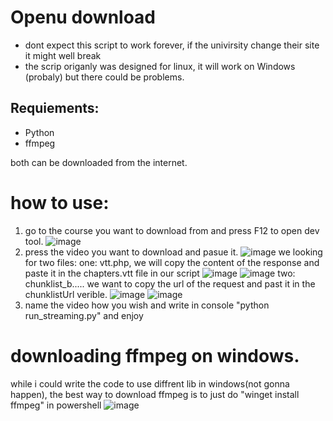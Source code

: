 # Openu download
* dont expect this script to work forever, if the univirsity change their site it might well break
* the scrip origanly was designed for linux, it will work on Windows (probaly) but there could be problems.
## Requiements:
* Python
* ffmpeg

both can be downloaded from the internet.

# how to use:
1. go to the course you want to download from and press F12 to open dev tool.
   ![image](https://github.com/user-attachments/assets/e4af24f2-2129-4b54-8c5b-d54d834432be)
2. press the video you want to download and pasue it.
   ![image](https://github.com/user-attachments/assets/f4031ea9-f232-4b17-b12e-f94fa7e40126)
we looking for two files:
one: vtt.php, we will copy the content of the response and paste it in the chapters.vtt file in our script
![image](https://github.com/user-attachments/assets/3d8e106f-4ec7-4589-b484-07d5cb0179b2)
![image](https://github.com/user-attachments/assets/f10e86c8-f3e6-43d4-9f99-618586e16d03)
two: chunklist_b.....  we want to copy the url of the request and past it in the chunklistUrl verible.
![image](https://github.com/user-attachments/assets/e4f85c70-f0a0-422a-bb90-27e748a51d21)
![image](https://github.com/user-attachments/assets/9f0a4b88-bda6-4f7a-afb3-a4f0a8ea8299)
3. name the video how you wish and write in console "python run_streaming.py" and enjoy

# downloading ffmpeg on windows.
while i could write the code to use diffrent lib in windows(not gonna happen), the best way to download ffmpeg is to just do "winget install ffmpeg" in powershell
![image](https://github.com/user-attachments/assets/602db12d-342b-4c7b-89c2-32c6311b1ac8)
